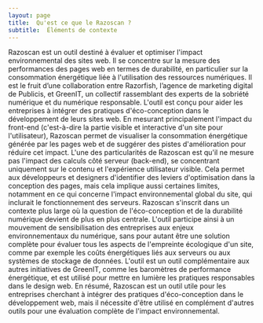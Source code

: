 ```yaml
---
layout: page
title:  Qu'est ce que le Razoscan ?
subtitle:  Éléments de contexte
---
```

Razoscan est un outil destiné à évaluer et optimiser l'impact environnemental des sites web. Il se concentre sur la mesure des performances des pages web en termes de durabilité, en particulier sur la consommation énergétique liée à l'utilisation des ressources numériques. Il est le fruit d’une collaboration entre Razorfish, l’agence de marketing digital de Publicis, et GreenIT, un collectif rassemblant des experts de la sobriété numérique et du numérique responsable.
L'outil est conçu pour aider les entreprises à intégrer des pratiques d'éco-conception dans le développement de leurs sites web. En mesurant principalement l'impact du front-end (c'est-à-dire la partie visible et interactive d'un site pour l'utilisateur), Razoscan permet de visualiser la consommation énergétique générée par les pages web et de suggérer des pistes d'amélioration pour réduire cet impact.
L'une des particularités de Razoscan est qu'il ne mesure pas l'impact des calculs côté serveur (back-end), se concentrant uniquement sur le contenu et l'expérience utilisateur visible. Cela permet aux développeurs et designers d'identifier des leviers d'optimisation dans la conception des pages, mais cela implique aussi certaines limites, notamment en ce qui concerne l'impact environnemental global du site, qui inclurait le fonctionnement des serveurs.
Razoscan s'inscrit dans un contexte plus large où la question de l'éco-conception et de la durabilité numérique devient de plus en plus centrale. L'outil participe ainsi à un mouvement de sensibilisation des entreprises aux enjeux environnementaux du numérique, sans pour autant être une solution complète pour évaluer tous les aspects de l'empreinte écologique d'un site, comme par exemple les coûts énergétiques liés aux serveurs ou aux systèmes de stockage de données.
L'outil est un outil complémentaire aux autres initiatives de GreenIT, comme les baromètres de performance énergétique, et est utilisé pour mettre en lumière les pratiques responsables dans le design web.
En résumé, Razoscan est un outil utile pour les entreprises cherchant à intégrer des pratiques d'éco-conception dans le développement web, mais il nécessite d'être utilisé en complément d'autres outils pour une évaluation complète de l'impact environnemental.
